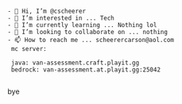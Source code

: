 ~~~~~~~~~~~~~~~~~~~~~~~~~~~~~~~~~~~~~~~~~~~~~~~~~~~~~~~~~~~~~~~~~~~~~~~~~~~~~~~~~~~~~~~~~~~~~~~~~~~~~~~~~~~~~~~~~~~~~~~~~~~~~~~~~~~~~~~~~~~~~~~~~~~~~~~~~~~~~~~~~~~~~~~~~

- 👋 Hi, I’m @cscheerer
- 👀 I’m interested in ... Tech
- 🌱 I’m currently learning ... Nothing lol
- 💞️ I’m looking to collaborate on ... nothing
- 📫 How to reach me ... scheerercarson@aol.com
 mc server:
 
 java: van-assessment.craft.playit.gg
 bedrock: van-assessment.at.playit.gg:25042
 
 ~~~~~~~~~~~~~~~~~~~~~~~~~~~~~~~~~~~~~~~~~~~~~~~~~~~~~~~~~~~~~~~~~~~~~~~~~~~~~~~~~~~~~~~~~~~~~~~~~~~~~~~~~~~~~~~~~~~~~~~~~~~~~~~~~~~~~~~~~~~~~~~~~~~~~~~~~~~~~~~~~~~~~~~~~
 
 bye
 
 ~~~~~~~~~~~~~~~~~~~~~~~~~~~~~~~~~~~~~~~~~~~~~~~~~~~~~~~~~~~~~~~~~~~~~~~~~~~~~~~~~~~~~~~~~~~~~~~~~~~~~~~~~~~~~~~~~~~~~~~~~~~~~~~~~~~~~~~~~~~~~~~~~~~~~~~~~~~~~~~~~~~~~~~~~
